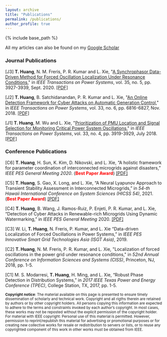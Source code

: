 ```yaml
---
layout: archive
title: "Publications"
permalink: /publications/
author_profile: true
---
```

{% include base_path %}

All my articles can also be found on my [Google Scholar](https://scholar.google.com/citations?user=ZOo09b4AAAAJ&hl=en)


### Journal Publications
[J3] **T. Huang**, N. M. Freris, P. R. Kumar and L. Xie, "[A Synchrophasor Data-Driven Method for Forced Oscillation Localization Under Resonance Conditions](https://ieeexplore.ieee.org/document/9043670)," in *IEEE Transactions on Power Systems*, vol. 35, no. 5, pp. 3927-3939, Sept. 2020. [[PDF]](https://arxiv.org/pdf/1812.06363.pdf)

[J2] **T. Huang**, B. Satchidanandan, P. R. Kumar and L. Xie, "[An Online Detection Framework for Cyber Attacks on Automatic Generation Control](https://ieeexplore.ieee.org/document/8345676)," in *IEEE Transactions on Power Systems*, vol. 33, no. 6, pp. 6816-6827, Nov. 2018. [[PDF]](https://arxiv.org/pdf/1712.06417)

[J1] **T. Huang**, M. Wu and L. Xie, "[Prioritization of PMU Location and Signal Selection for Monitoring Critical Power System Oscillations](https://ieeexplore.ieee.org/document/8116598)," in *IEEE Transactions on Power Systems*, vol. 33, no. 4, pp. 3919-3929, July 2018. [[PDF]](https://thuang-power.github.io/files/Journal1_FINAL.pdf)

### Conference Publications

[C6] **T. Huang**, H. Sun, K. Kim, D. Nikovski, and L. Xie, “A holistic framework for parameter coordination of interconnected microgrids against disasters,” *IEEE PES General Meeting 2020*. (<span style="color:red">**Best Paper Award**</span>) [[PDF]](https://arxiv.org/abs/2006.13840)

[C5] **T. Huang**, S. Gao, X. Long, and L. Xie, “A Neural Lyapunov Approach to Transient Stability Assessment in Interconnected Microgrids,” in *54-th Hawaii International Conference on System Sciences (HICSS 54)*, 2021. (<span style="color:red">**Best Paper Award**</span>) [[PDF]](https://scholarspace.manoa.hawaii.edu/bitstream/10125/71020/0327.pdf)

[C4] **T. Huang**, B. Wang, J. Ramos-Ruiz, P. Enjeti, P. R. Kumar, and L. Xie, “Detection of Cyber Attacks in Renewable-rich Microgrids Using Dynamic Watermarking,” in *IEEE PES General Meeting* 2020. [[PDF]](https://arxiv.org/pdf/2011.12990.pdf)

[C3] W. Li, **T. Huang**, N. Freris, P. Kumar, and L. Xie “Data-driven Localization of Forced Oscillations in Power Systems,” in *IEEE PES Innovative Smart Grid Technologies Asia (ISGT Asia)*, 2019.

[C2] **T. Huang**, N. M. Freris, P. R. Kumar, and L. Xie, "Localization of forced oscillations in the power grid under resonance conditions," in *52nd Annual Conference on Information Sciences and Systems (CISS)*, Princeton, NJ, 2018, pp. 1-5.

[C1] M. S. Modarresi, **T. Huang**, H. Ming, and L. Xie, “Robust Phase Detection in Distribution Systems,” in *2017 IEEE Texas Power and Energy Conference (TPEC)*, College Station, TX, 2017, pp. 1-5.


<sub>**Copyright notice**: The material available on this page is presented to ensure timely dissemination of scholarly and technical work. Copyright and all rigths therein are retained by authors or by other copyright holders. All persons copying this information are expected to adhere to the terms and constraints invoked by each author’s copyright. In most cases, these works may not be reposted without the explicit permission of the copyright holder.
For material with IEEE copyright: Personal use of this material is permitted. However, permission to reprint/republish this material for advertising or promotional purposes or for creating new collective works for resale or redistribution to servers or lists, or to reuse any copyrighted component of this work in other works must be obtained from IEEE.</sub>
